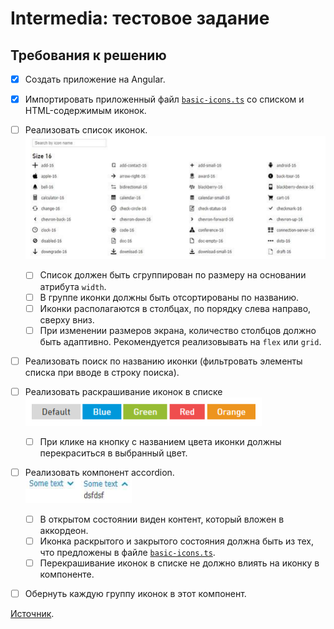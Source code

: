 # Intermedia: тестовое задание

## Требования к решению
* [x] Создать приложение на Angular.
* [x] Импортировать приложенный файл [`basic-icons.ts`][icons] со списком и HTML-содержимым иконок.
* [ ] Реализовать список иконок.  
![list](assets/task/example-list.png "Отчётливость 10 / 10")
    * [ ] Список должен быть сгруппирован по размеру на основании атрибута `width`.
    * [ ] В группе иконки должны быть отсортированы по названию.
    * [ ] Иконки располагаются в столбцах, по порядку слева направо, сверху вниз.
    * [ ] При изменении размеров экрана, количество столбцов должно быть адаптивно.
    Рекомендуется реализовывать на `flex` или `grid`.
* [ ] Реализовать поиск по названию иконки
(фильтровать элементы списка при вводе в строку поиска).
* [ ] Реализовать раскрашивание иконок в списке  
![select color](assets/task/example-color-buttons.png)
    * [ ] При клике на кнопку с названием цвета иконки должны перекраситься в выбранный цвет.
* [ ] Реализовать компонент accordion.  
![accordion](assets/task/example-accordion.png)
    * [ ] В открытом состоянии виден контент, который вложен в аккордеон.
    * [ ] Иконка раскрытого и закрытого состояния должна быть из тех,
    что предложены в файле [`basic-icons.ts`][icons].
    * [ ] Перекрашивание иконок в списке не должно влиять на иконку в компоненте.
* [ ] Обернуть каждую группу иконок в этот компонент.


[Источник][source].


[icons]: assets/basic-icons.ts
[source]: https://docviewer.yandex.ru/view/926995654/htmlimage?id=rqn-5necd11smxz7wcdnrt77rph1vwjtnnv43gx9v7t8dh8w8em7mor1r7g49b36i04lygtronpl0zyahjqn06xrc8fsmkjd8jiq8fy&width=794&height=1124&name=bg-0.png&dsid=31370251099b4a1ad984708c8507e222
